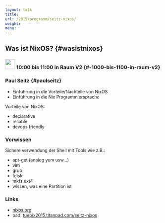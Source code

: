 ```yaml
---
layout: talk
title:
url: /2015/programm/seitz-nixos/
weight: 
menu:
---
```

## Was ist NixOS? {#wasistnixos}

### <img height = "32" src="../../../images/talk.svg"> 10:00 bis 11:00 in Raum V2 {#-1000-bis-1100-in-raum-v2}

### Paul Seitz {#paulseitz}

- Einführung in die Vorteile/Nachteile von NixOS
- Einführung in die Nix Programmiersprache

Vorteile von NixOS:

- declarative
- reliable
- devops friendly

### Vorwissen

Sichere verwendung der Shell mit Tools wie z.B.:

- apt-get (analog yum usw...)
- vim
- grub
- fdisk
- mkfs.ext4
- wissen, was eine Partition ist

### Links

- <a href="http://nixos.org" target="_blank">nixos.org</a>
- pad: <a href="https://tuebix2015.titanpad.com/seitz-nixos" target="_blank">tuebix2015.titanpad.com/seitz-nixos</a>
